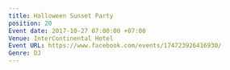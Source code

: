 ```yaml
---
title: Halloween Sunset Party
position: 20
Event date: 2017-10-27 07:00:00 +07:00
Venue: InterContinental Hotel
Event URL: https://www.facebook.com/events/174723926416930/
Genre: DJ
---
```


